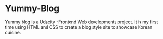 # Yummy-Blog

Yummy blog is a Udacity -Frontend Web developments project.
It is my first time using HTML and CSS to create a blog style site to showcase Korean cuisine.
